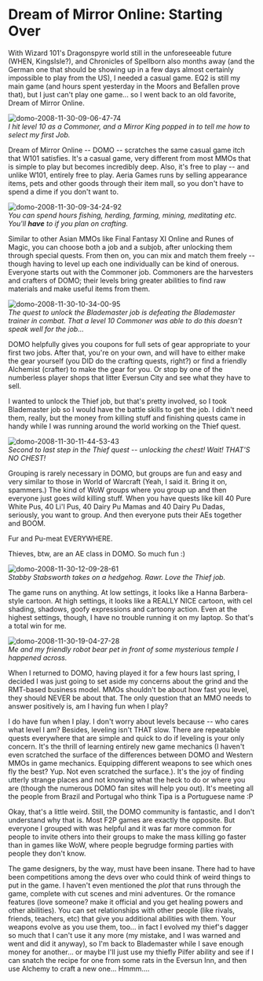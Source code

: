 # Dream of Mirror Online: Starting Over

With Wizard 101's Dragonspyre world still in the unforeseeable future (WHEN, KingsIsle?), and Chronicles of Spellborn also months away (and the German one that should be showing up in a few days almost certainly impossible to play from the US), I needed a casual game. EQ2 is still my main game (and hours spent yesterday in the Moors and Befallen prove that), but I just can't play one game... so I went back to an old favorite, Dream of Mirror Online.

![](http://westkarana.com/wp-content/uploads/2008/12/domo-2008-11-30-09-06-47-74.jpg "domo-2008-11-30-09-06-47-74")  
*I hit level 10 as a Commoner, and a Mirror King popped in to tell me how to select my first Job.*

Dream of Mirror Online -- DOMO -- scratches the same casual game itch that W101 satisfies. It's a casual game, very different from most MMOs that is simple to play but becomes incredibly deep. Also, it's free to play -- and unlike W101, entirely free to play. Aeria Games runs by selling appearance items, pets and other goods through their item mall, so you don't have to spend a dime if you don't want to.

![](http://westkarana.com/wp-content/uploads/2008/12/domo-2008-11-30-09-34-24-92.jpg "domo-2008-11-30-09-34-24-92")  
*You can spend hours fishing, herding, farming, mining, meditating etc. You'll **have** to if you plan on crafting.*

Similar to other Asian MMOs like Final Fantasy XI Online and Runes of Magic, you can choose both a job and a subjob, after unlocking them through special quests. From then on, you can mix and match them freely -- though having to level up each one individually can be kind of onerous. Everyone starts out with the Commoner job. Commoners are the harvesters and crafters of DOMO; their levels bring greater abilities to find raw materials and make useful items from them.

![](http://westkarana.com/wp-content/uploads/2008/12/domo-2008-11-30-10-34-00-95.jpg "domo-2008-11-30-10-34-00-95")  
*The quest to unlock the Blademaster job is defeating the Blademaster trainer in combat. That a level 10 Commoner was able to do this doesn't speak well for the job...*

DOMO helpfully gives you coupons for full sets of gear appropriate to your first two jobs. After that, you're on your own, and will have to either make the gear yourself (you DID do the crafting quests, right?) or find a friendly Alchemist (crafter) to make the gear for you. Or stop by one of the numberless player shops that litter Eversun City and see what they have to sell.

I wanted to unlock the Thief job, but that's pretty involved, so I took Blademaster job so I would have the battle skills to get the job. I didn't need them, really, but the money from killing stuff and finishing quests came in handy while I was running around the world working on the Thief quest.

![](http://westkarana.com/wp-content/uploads/2008/12/domo-2008-11-30-11-44-53-43.jpg "domo-2008-11-30-11-44-53-43")  
*Second to last step in the Thief quest -- unlocking the chest! Wait! THAT'S NO CHEST!*

Grouping is rarely necessary in DOMO, but groups are fun and easy and very similar to those in World of Warcraft (Yeah, I said it. Bring it on, spammers.) The kind of WoW groups where you group up and then everyone just goes wild killing stuff. When you have quests like kill 40 Pure White Pus, 40 Li'l Pus, 40 Dairy Pu Mamas and 40 Dairy Pu Dadas, seriously, you want to group. And then everyone puts their AEs together and BOOM.

Fur and Pu-meat EVERYWHERE.

Thieves, btw, are an AE class in DOMO. So much fun :)

![](http://westkarana.com/wp-content/uploads/2008/12/domo-2008-11-30-12-09-28-61.jpg "domo-2008-11-30-12-09-28-61")  
*Stabby Stabsworth takes on a hedgehog. Rawr. Love the Thief job.*

The game runs on anything. At low settings, it looks like a Hanna Barbera-style cartoon. At high settings, it looks like a REALLY NICE cartoon, with cel shading, shadows, goofy expressions and cartoony action. Even at the highest settings, though, I have no trouble running it on my laptop. So that's a total win for me.

![](http://westkarana.com/wp-content/uploads/2008/12/domo-2008-11-30-19-04-27-28.jpg "domo-2008-11-30-19-04-27-28")  
*Me and my friendly robot bear pet in front of some mysterious temple I happened across.*

When I returned to DOMO, having played it for a few hours last spring, I decided I was just going to set aside my concerns about the grind and the RMT-based business model. MMOs shouldn't be about how fast you level, they should NEVER be about that. The only question that an MMO needs to answer positively is, am I having fun when I play? 

I do have fun when I play. I don't worry about levels because -- who cares what level I am? Besides, leveling isn't THAT slow. There are repeatable quests everywhere that are simple and quick to do if leveling is your only concern. It's the thrill of learning entirely new game mechanics (I haven't even scratched the surface of the differences between DOMO and Western MMOs in game mechanics. Equipping different weapons to see which ones fly the best? Yup. Not even scratched the surface.). It's the joy of finding utterly strange places and not knowing what the heck to do or where you are (though the numerous DOMO fan sites will help you out). It's meeting all the people from Brazil and Portugal who think Tipa is a Portuguese name :P

Okay, that's a little weird. Still, the DOMO community is fantastic, and I don't understand why that is. Most F2P games are exactly the opposite. But everyone I grouped with was helpful and it was far more common for people to invite others into their groups to make the mass killing go faster than in games like WoW, where people begrudge forming parties with people they don't know.

The game designers, by the way, must have been insane. There had to have been competitions among the devs over who could think of weird things to put in the game. I haven't even mentioned the *plot* that runs through the game, complete with cut scenes and mini adventures. Or the romance features (love someone? make it official and you get healing powers and other abilities). You can set relationships with other people (like rivals, friends, teachers, etc) that give you additional abilities with them. Your weapons evolve as you use them, too... in fact I evolved my thief's dagger so much that I can't use it any more (my mistake, and I was warned and went and did it anyway), so I'm back to Blademaster while I save enough money for another... or maybe I'll just use my thiefly Pilfer ability and see if I can snatch the recipe for one from some rats in the Eversun Inn, and then use Alchemy to craft a new one... Hmmm....

